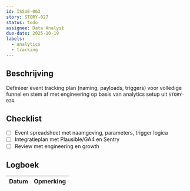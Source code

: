 ```yaml
---
id: ISSUE-063
story: STORY-027
status: todo
assignee: Data Analyst
due-date: 2025-10-19
labels:
  - analytics
  - tracking
---
```


## Beschrijving
Definieer event tracking plan (naming, payloads, triggers) voor volledige funnel en stem af met engineering op basis van analytics setup uit `STORY-024`.

## Checklist
- [ ] Event spreadsheet met naamgeving, parameters, trigger logica
- [ ] Integratieplan met Plausible/GA4 en Sentry
- [ ] Review met engineering en growth

## Logboek
| Datum | Opmerking |
|-------|-----------|
